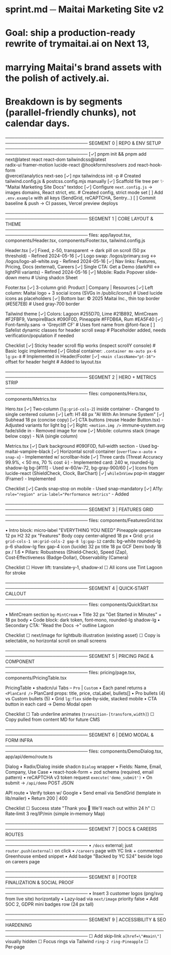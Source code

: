 # sprint.md ─ Maitai Marketing Site v2
# Goal: ship a production‑ready rewrite of trymaitai.ai on Next 13,
#       marrying Maitai's brand assets with the polish of actively.ai.
# Breakdown is by **segments** (parallel‑friendly chunks), not calendar days.

────────────────────────────────────────────────────────────────────────────
SEGMENT 0  | REPO & ENV SETUP
────────────────────────────────────────────────────────────────────────────
[✓] pnpm init && pnpm add next@latest react react-dom tailwindcss@latest \
  radix-ui framer-motion lucide-react @hookform/resolvers zod react-hook-form \
  @vercel/analytics next-seo
[✓] npx tailwindcss init -p   # Created tailwind.config.js & postcss.config.mjs manually
[✓] Scaffold file tree per ✨ "Maitai Marketing Site Docs" textdoc
[✓] Configure `next.config.js` → images domains, React strict, etc. # Created config, strict mode set
[ ] Add `.env.example` with all keys (SendGrid, reCAPTCHA, Sentry…)
[ ] Commit baseline & push → CI passes, Vercel preview deploys

────────────────────────────────────────────────────────────────────────────
SEGMENT 1  | CORE LAYOUT & THEME
────────────────────────────────────────────────────────────────────────────
files: app/layout.tsx, components/Header.tsx, components/Footer.tsx, tailwind.config.js

Header.tsx
  [✓] Fixed, z-50, transparent → dark pill on scroll (50 px threshold) - Refined 2024-05-16
  [✓] Logo swap: /logos/primary.svg ↔ /logos/logo-all-white.svg - Refined 2024-05-16
  [✓] Nav links: Features, Pricing, Docs (external), Careers
  [✓] Single CTA: Get a Demo (darkPill ↔ lightPill variants) - Refined 2024-05-16
  [✓] Mobile: Radix Popover slide-down menu # Using shadcn Sheet

Footer.tsx
  [✓] 3-column grid: Product | Company | Resources
  [✓] Left column: Maitai logo + 3 social icons (SVGs in /public/icons/) # Used lucide icons as placeholders
  [✓] Bottom bar: © 2025 Maitai Inc., thin top border (#E5E7EB) # Used gray-700 border

Tailwind theme
  [✓] Colors: Lagoon #255D70, Lime #21B892, MintCream #F2FBF9,
            VampireBlack #090F0D, Pineapple #FFDB6A, Rum #EA5F40
  [✓] Font-family.sans → 'Greycliff CF' # Uses font name from @font-face
  [ ] Safelist dynamic classes for header scroll swap # Placeholder added, needs verification/population if needed

Checklist
[✓] Sticky header scroll flip works (inspect scrollY console) # Basic logic implemented
[✓] Global container: `.container mx-auto px-6 lg:px-8` # Implemented in Header/Footer
[✓] `<main className="pt-16">` offset for header height # Added to layout.tsx

────────────────────────────────────────────────────────────────────────────
SEGMENT 2  | HERO + METRICS STRIP
────────────────────────────────────────────────────────────────────────────
files: components/Hero.tsx, components/Metrics.tsx

Hero.tsx
  [✓] Two‑column (`lg:grid-cols-2`) inside container - Changed to single centered column
  [✓] Left: H1 48 px "AI With An Immune System"
  [✓] Subhead 18 px (concise copy)
  [✓] CTA buttons (reuse Header Button.tsx) - Adjusted variants for light bg
  [✓] Right: `<motion.img />` immune‑system.svg fade/slide in - Removed image for now
  [✓] Mobile: columns stack (image below copy) - N/A (single column)

Metrics.tsx
  [✓] Dark background #090F0D, full‑width section - Used bg-maitai-vampire-black
  [✓] Horizontal scroll container (`overflow-x-auto` + `snap-x`) - Implemented w/ scrollbar-hide
  [✓] Three cards (Threat Accuracy 99.9%, < 50 ms, 70 % cost ↓) - Implemented
        card: 240 w, rounded-lg shadow-lg bg-[#111] - Used w-60/w-72, bg-gray-900/60
  [✓] Icons from lucide-react (ShieldCheck, Clock, BarChart)
  [✓] `whileInView` pop‑in stagger (Framer) - Implemented

Checklist
[✓] Cards snap‑stop on mobile - Used snap-mandatory
[✓] A11y: `role="region" aria-label="Performance metrics"` - Added

────────────────────────────────────────────────────────────────────────────
SEGMENT 3  | FEATURES GRID
────────────────────────────────────────────────────────────────────────────
files: components/FeaturesGrid.tsx

• Intro block:
      micro‑label "EVERYTHING YOU NEED" Pineapple uppercase 12 px
      H2 32 px "Features"
      Body copy center‑aligned 18 px
• Grid: `grid grid-cols-1 sm:grid-cols-2 gap-8 lg:gap-12`
  cards:
    bg-white rounded-lg p-6 shadow-lg flex gap-4
    icon (lucide) 32 px
    title 18 px GCF Demi
    body 18 px / 1.6
• Pillars: Robustness (Shield‑Check), Speed (Zap), Cost‑Effectiveness (Badge‑Dollar),
           Observability (Camera)

Checklist
☐ Hover lift: translate‑y‑1, shadow‑xl
☐ All icons use Tint Lagoon for stroke

────────────────────────────────────────────────────────────────────────────
SEGMENT 4  | QUICK‑START CALLOUT
────────────────────────────────────────────────────────────────────────────
files: components/QuickStart.tsx

• MintCream section `bg-MintCream`
• Title 32 px "Get Started in Minutes" + 18 px body
• Code block: dark token, font‑mono, rounded-lg shadow-lg
• Secondary CTA: "Read the Docs →" outline Lagoon

Checklist
☐ next/image for lightbulb illustration (existing asset)
☐ Copy is selectable, no horizontal scroll on small screens

────────────────────────────────────────────────────────────────────────────
SEGMENT 5  | PRICING PAGE & COMPONENT
────────────────────────────────────────────────────────────────────────────
files: pricing/page.tsx, components/PricingTable.tsx

PricingTable
  • shadcn/ui Tabs – `Pro` | `Custom`
  • Each panel returns a `<PlanCard />`
    PlanCard props: title, price, ctaLabel, bullets[]
  • Pro bullets (4) vs Custom bullets (5)
  • Grid `lg:flex` side‑by‑side, stacked mobile
  • CTA button in each card → Demo Modal open

Checklist
☐ Tab underline animates (`transition-[transform,width]`)
☐ Copy pulled from content MD for future CMS

────────────────────────────────────────────────────────────────────────────
SEGMENT 6  | DEMO MODAL & FORM INFRA
────────────────────────────────────────────────────────────────────────────
files: components/DemoDialog.tsx, app/api/demo/route.ts

Dialog
  • Radix/Dialog inside shadcn `Dialog` wrapper
  • Fields: Name, Email, Company, Use Case
  • react-hook-form + zod schema (required, email pattern)
  • reCAPTCHA v3 token request `execute('demo_submit')`
  • On submit → `/api/demo` POST JSON

API route
  • Verify token w/ Google
  • Send email via SendGrid (template in lib/mailer)
  • Return 200 | 400

Checklist
☐ Success state "Thank you 🎉 We'll reach out within 24 h"
☐ Rate‑limit 3 req/IP/min (simple in‑memory Map)

────────────────────────────────────────────────────────────────────────────
SEGMENT 7  | DOCS & CAREERS ROUTES
────────────────────────────────────────────────────────────────────────────
• `/docs` external; just `router.push(external)` on click
• `/careers` page with YC link + commented Greenhouse embed snippet
• Add badge "Backed by YC S24" beside logo on careers page

────────────────────────────────────────────────────────────────────────────
SEGMENT 8  | FOOTER FINALIZATION & SOCIAL PROOF
────────────────────────────────────────────────────────────────────────────
• Insert 3 customer logos (png/svg from live site) horizontally
• Lazy‑load via `next/image` priority false
• Add SOC 2, GDPR mini badges row (24 px tall)

────────────────────────────────────────────────────────────────────────────
SEGMENT 9  | ACCESSIBILITY & SEO HARDENING
────────────────────────────────────────────────────────────────────────────
☐ Add skip‑link `a[href=\"#main\"]` visually hidden
☐ Focus rings via Tailwind `ring-2 ring-Pineapple`
☐ Per‑page <title>/<meta description> with next-seo
☐ JSON‑LD Product schema in `next-seo.config.mjs`

────────────────────────────────────────────────────────────────────────────
SEGMENT 10  | PERFORMANCE & DEPLOY
────────────────────────────────────────────────────────────────────────────
☐ `pnpm analyze` – any JS > 150 kB? → dynamic import
☐ Preload Greycliff w/ `<link rel=\"preload\" as=\"font\">`
☐ Vercel production deploy
☐ Lighthouse: LCP < 1.2 s, FID < 100 ms, CLS < 0.1
☐ Sentry captures front‑end errors, DSN set in env

────────────────────────────────────────────────────────────────────────────
## AGENT CHECKLIST (run every PR)
[ ] Prettier/lint passes  
[ ] `pnpm build` succeeds locally  
[ ] Mobile < 375 px viewport screenshots taken  
[ ] a11y checks via axe DevTools → no critical issues  
[ ] Preview link added to PR description  
[ ] Reviewer checklist satisfied

# End of sprint.md

# New segment added 2024-05-16 based on UI Clip recommendations
────────────────────────────────────────────────────────────────────────────
SEGMENT 11 | UI ANIMATION CLIPS (Hero/Features)
────────────────────────────────────────────────────────────────────────────
Goal: Replace static hero image/placeholder with short, polished UI video clips.

Approach:
[ ] Record short (3-5s) UI flow clips (60fps, WebM/MP4).
[ ] Create static poster frame for each clip.
[ ] Embed clips using `<video>` tag (autoplay, muted, loop, playsInline).
[ ] Implement lazy-loading for videos.
[ ] Add UI chrome (device frame) around video using React component.
[ ] Add Framer Motion entrance animation (fade/scale) to frame.
[ ] Optional: Add tiny Lottie/CSS overlay animations for clicks/feedback.
[ ] Ensure responsive video sizing.
[ ] Performance Check: Verify WebM usage, lazy-loading, poster fallback.